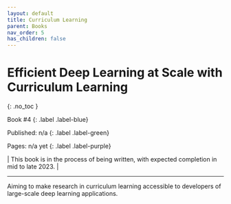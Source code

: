 ```yaml
---
layout: default
title: Curriculum Learning
parent: Books
nav_order: 5
has_children: false
---
```


# Efficient Deep Learning at Scale with Curriculum Learning
{: .no_toc }

<!-- Understanding the Function and Impact of Artificial Intelligence in Our Digital Society 
{: .fs-6 .fw-300 } -->

Book #4
{: .label .label-blue}

Published: n/a
{: .label .label-green}

Pages: n/a yet
{: .label .label-purple}

| This book is in the process of being written, with expected completion in mid to late 2023. |


<!-- <details open markdown="block">
  <summary>
    Table of contents
  </summary>
  {: .text-delta }
1. TOC
{:toc}
</details> -->

---

Aiming to make research in curriculum learning accessible to developers of large-scale deep learning applications.

